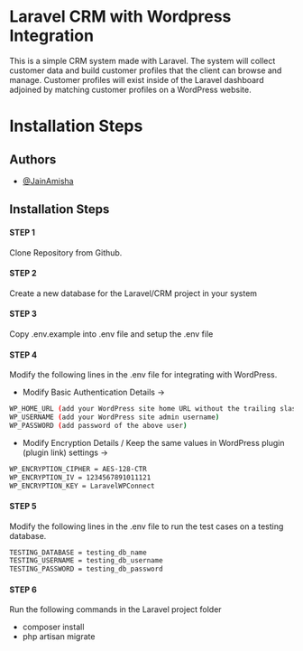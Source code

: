 
# Laravel CRM with Wordpress Integration

This is a simple CRM system made with Laravel. The system will collect
customer data and build customer profiles that the client can browse and
manage. Customer profiles will exist inside of the Laravel dashboard
adjoined by matching customer profiles on a WordPress website.


# Installation Steps

## Authors

- [@JainAmisha](https://github.com/JainAmisha)


## Installation Steps

#### STEP 1 
Clone Repository from Github.
#### STEP 2 
Create a new database for the Laravel/CRM project  in your system
#### STEP 3 
Copy .env.example into .env file and setup the .env file
#### STEP 4 
Modify the following lines in the .env file for integrating with WordPress.

- Modify Basic Authentication Details ->

```bash
WP_HOME_URL (add your WordPress site home URL without the trailing slash)
WP_USERNAME (add your WordPress site admin username)
WP_PASSWORD (add password of the above user)
```

- Modify Encryption Details / Keep the same values in WordPress plugin (plugin link) settings ->

```bash
WP_ENCRYPTION_CIPHER = AES-128-CTR
WP_ENCRYPTION_IV = 1234567891011121
WP_ENCRYPTION_KEY = LaravelWPConnect
```

#### STEP 5
Modify the following lines in the .env file to run the test cases on a testing database.
```bash
TESTING_DATABASE = testing_db_name
TESTING_USERNAME = testing_db_username
TESTING_PASSWORD = testing_db_password
```

#### STEP 6
Run the following commands in the Laravel project folder
- composer install
- php artisan migrate


